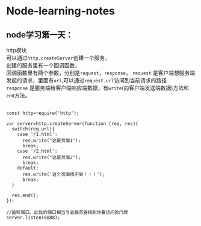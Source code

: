 # Node-learning-notes
## node学习第一天：
http模块<br>
可以通过`http.createServer`创建一个服务，<br>
创建的服务里有一个回调函数，<br>
回调函数里有两个参数，分别是`request`，`response`，
`request` 是客户端想服务端发起的请求，里面有`url`,可以通过`request.url`访问到当前请求的路径<br>
`response` 是服务端给客户端响应端数据，有`write`(向客户端发送端数据)方法和`end`方法。<br>
<br>
```
const http=require('http');

var server=http.createServer(function (req, res){
  switch(req.url){
    case '/1.html':
      res.write("这是页面1");
      break;
    case '/2.html':
      res.write("这是页面2");
      break;
    default:
      res.write('这个页面找不到！！！');
      break;
  }

  res.end();
});

//监听端口，此处的端口相当与去服务器找到你要访问的门牌
server.listen(8888);
```
